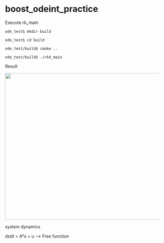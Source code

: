# boost_odeint_practice

Execute rk_main

```
ode_test$ mkdir build
```

```
ode_test$ cd build
```

```
ode_test/build$ cmake ..
```

```
ode_test/build$ ./rk4_main
```

Result

<img src="boost_odeint_practice/rk4_main.png" width="680" height="480" />

system dynamics

dsdt = A*s + u --> Free function

